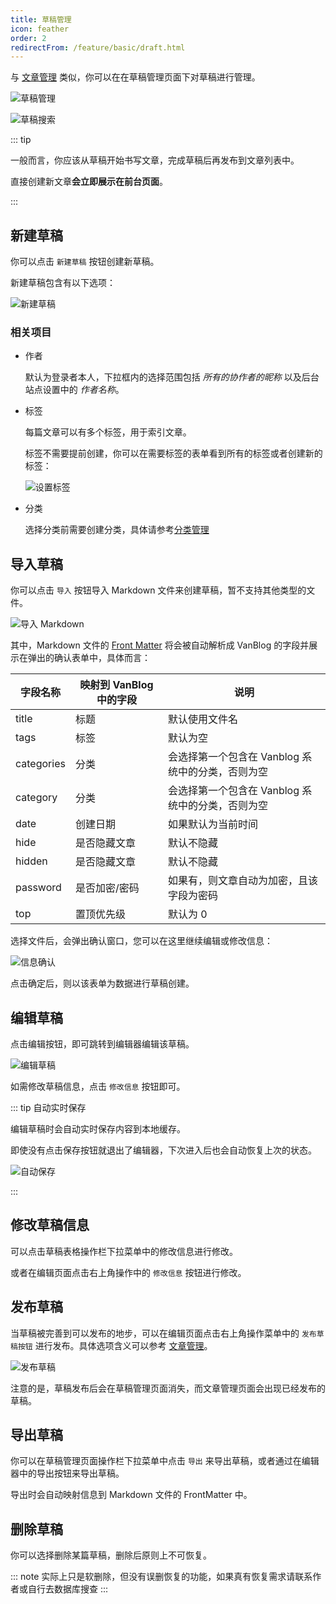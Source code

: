```yaml
---
title: 草稿管理
icon: feather
order: 2
redirectFrom: /feature/basic/draft.html
---
```


与 [文章管理](./article.md) 类似，你可以在在草稿管理页面下对草稿进行管理。

![草稿管理](https://pic.mereith.com/img/0f7f16346a52a69190fa11d08e92beb2.clipboard-2022-08-30.png)

![草稿搜索](https://pic.mereith.com/img/730ad49e1827f8972e582239122a62b4.clipboard-2022-08-16.png)

::: tip

一般而言，你应该从草稿开始书写文章，完成草稿后再发布到文章列表中。

直接创建新文章**会立即展示在前台页面**。

:::

## 新建草稿

你可以点击 `新建草稿` 按钮创建新草稿。

新建草稿包含有以下选项：

![新建草稿](https://www.mereith.com/static/img/4f96f5e2e1d7d289e85f69cabe2a8d35.clipboard-2022-09-06.png)

### 相关项目

- 作者

  默认为登录者本人，下拉框内的选择范围包括 _所有的协作者的昵称_ 以及后台站点设置中的 _作者名称_。

- 标签

  每篇文章可以有多个标签，用于索引文章。

  标签不需要提前创建，你可以在需要标签的表单看到所有的标签或者创建新的标签：

  ![设置标签](https://pic.mereith.com/img/f96db83327831a83b5eb7b010be0f431.clipboard-2022-08-15.png)

- 分类

  选择分类前需要创建分类，具体请参考[分类管理](./tag.md#分类管理)

## 导入草稿

你可以点击 `导入` 按钮导入 Markdown 文件来创建草稿，暂不支持其他类型的文件。

![导入 Markdown](https://pic.mereith.com/img/513d3fa66a42e3832682d623a0f0f664.clipboard-2022-08-29.png)

其中，Markdown 文件的 [Front Matter](https://hexo.bootcss.com/docs/front-matter.html) 将会被自动解析成 VanBlog 的字段并展示在弹出的确认表单中，具体而言：

| 字段名称   | 映射到 VanBlog 中的字段 | 说明                                              |
| ---------- | ----------------------- | ------------------------------------------------- |
| title      | 标题                    | 默认使用文件名                                    |
| tags       | 标签                    | 默认为空                                          |
| categories | 分类                    | 会选择第一个包含在 Vanblog 系统中的分类，否则为空 |
| category   | 分类                    | 会选择第一个包含在 Vanblog 系统中的分类，否则为空 |
| date       | 创建日期                | 如果默认为当前时间                                |
| hide       | 是否隐藏文章            | 默认不隐藏                                        |
| hidden     | 是否隐藏文章            | 默认不隐藏                                        |
| password   | 是否加密/密码           | 如果有，则文章自动为加密，且该字段为密码          |
| top        | 置顶优先级              | 默认为 0                                          |

选择文件后，会弹出确认窗口，您可以在这里继续编辑或修改信息：

![信息确认](https://pic.mereith.com/img/507093b889194a9726439c74474e90b0.clipboard-2022-08-29.png)

点击确定后，则以该表单为数据进行草稿创建。

## 编辑草稿

点击编辑按钮，即可跳转到编辑器编辑该草稿。

![编辑草稿](https://pic.mereith.com/img/577da489715c94c183247ba63887aac5.clipboard-2022-08-30.png)

如需修改草稿信息，点击 `修改信息` 按钮即可。

::: tip 自动实时保存

编辑草稿时会自动实时保存内容到本地缓存。

即使没有点击保存按钮就退出了编辑器，下次进入后也会自动恢复上次的状态。

![自动保存](https://pic.mereith.com/img/85fa1dc72226c92b7b176cc40690999d.clipboard-2022-08-31.png)

:::

## 修改草稿信息

可以点击草稿表格操作栏下拉菜单中的修改信息进行修改。

或者在编辑页面点击右上角操作中的 `修改信息` 按钮进行修改。

## 发布草稿

当草稿被完善到可以发布的地步，可以在编辑页面点击右上角操作菜单中的 `发布草稿按钮` 进行发布。具体选项含义可以参考 [文章管理](./article.md)。

![发布草稿](https://pic.mereith.com/img/4aadf867768d04fb906085532664c0df.clipboard-2023-02-27.png)

注意的是，草稿发布后会在草稿管理页面消失，而文章管理页面会出现已经发布的草稿。

## 导出草稿

你可以在草稿管理页面操作栏下拉菜单中点击 `导出` 来导出草稿，或者通过在编辑器中的导出按钮来导出草稿。

导出时会自动映射信息到 Markdown 文件的 FrontMatter 中。

## 删除草稿

你可以选择删除某篇草稿，删除后原则上不可恢复。

::: note 实际上只是软删除，但没有误删恢复的功能，如果真有恢复需求请联系作者或自行去数据库搜查
:::
